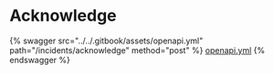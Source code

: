 # Acknowledge

{% swagger src="../../.gitbook/assets/openapi.yml" path="/incidents/acknowledge" method="post" %}
[openapi.yml](../../.gitbook/assets/openapi.yml)
{% endswagger %}

